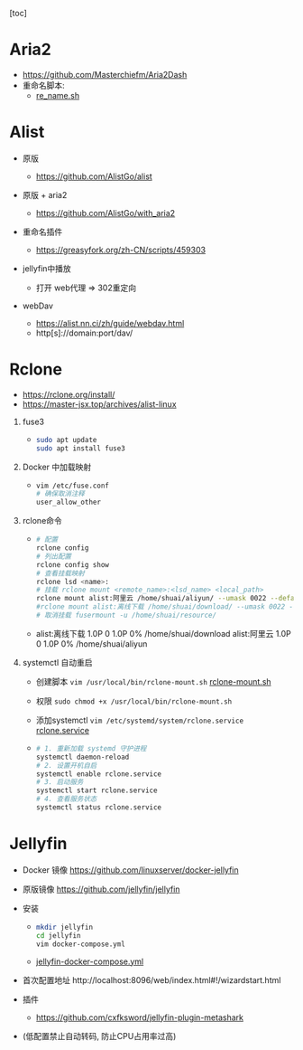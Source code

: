 

[toc]

# Aria2

- https://github.com/Masterchiefm/Aria2Dash
- 重命名脚本:
  - [re_name.sh](/alist-aria2-rclone-jellyfin/re_name.sh)


# Alist

- 原版  
  - https://github.com/AlistGo/alist  

- 原版 + aria2  
  - https://github.com/AlistGo/with_aria2

- 重命名插件  

  - https://greasyfork.org/zh-CN/scripts/459303
- jellyfin中播放

  - 打开 web代理 => 302重定向
- webDav
  - https://alist.nn.ci/zh/guide/webdav.html
  - http[s]://domain:port/dav/
  


# Rclone

- https://rclone.org/install/
- https://master-jsx.top/archives/alist-linux

1. fuse3

   - ```bash
     sudo apt update
     sudo apt install fuse3
     ```

2. Docker 中加载映射

   - ```bash
     vim /etc/fuse.conf
     # 确保取消注释 
     user_allow_other
     ```

3. rclone命令

   - ```bash
     # 配置
     rclone config
     # 列出配置
     rclone config show
     # 查看挂载映射
     rclone lsd <name>:
     # 挂载 rclone mount <remote_name>:<lsd_name> <local_path>
     rclone mount alist:阿里云 /home/shuai/aliyun/ --umask 0022 --default-permissions --allow-non-empty --allow-other --no-check-certificate --header "Referer:" --daemon
     #rclone mount alist:离线下载 /home/shuai/download/ --umask 0022 --default-permissions --allow-non-empty --allow-other --no-check-certificate --header "Referer:" --daemon
     # 取消挂载 fusermount -u /home/shuai/resource/
     ```

   - alist:离线下载  1.0P     0  1.0P   0% /home/shuai/download
     alist:阿里云    1.0P     0  1.0P   0% /home/shuai/aliyun

4. systemctl 自动重启

   - 创建脚本 ```vim /usr/local/bin/rclone-mount.sh```  [rclone-mount.sh](/alist-aria2-rclone-jellyfin/rclone-mount.sh)

   - 权限 ```sudo chmod +x /usr/local/bin/rclone-mount.sh```

   - 添加systemctl ```vim /etc/systemd/system/rclone.service``` [rclone.service](/alist-aria2-rclone-jellyfin/rclone.service)

   - ```bash
     # 1. 重新加载 systemd 守护进程
     systemctl daemon-reload
     # 2. 设置开机自启
     systemctl enable rclone.service
     # 3. 启动服务
     systemctl start rclone.service
     # 4. 查看服务状态
     systemctl status rclone.service
     ```

# Jellyfin

- Docker 镜像 https://github.com/linuxserver/docker-jellyfin

- 原版镜像 https://github.com/jellyfin/jellyfin

- 安装

  - ```bash
    mkdir jellyfin
    cd jellyfin
    vim docker-compose.yml
    ```

  - [jellyfin-docker-compose.yml](/alist-aria2-rclone-jellyfinv/jellyfin-docker-compose.yml)

- 首次配置地址 http://localhost:8096/web/index.html#!/wizardstart.html

- 插件

  - https://github.com/cxfksword/jellyfin-plugin-metashark
  
- (低配置禁止自动转码, 防止CPU占用率过高)

